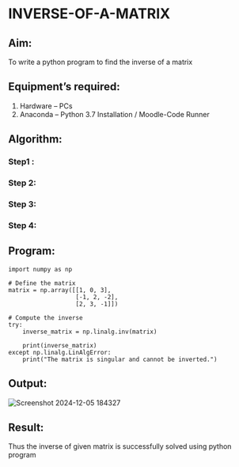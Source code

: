 # INVERSE-OF-A-MATRIX
## Aim:
To write a python program to find the inverse of a matrix
## Equipment’s required:
1. 	Hardware – PCs
2. 	Anaconda – Python 3.7 Installation / Moodle-Code Runner
## Algorithm:
### Step1 : 
### Step 2: 
### Step 3: 
### Step 4: 

## Program:
```
import numpy as np

# Define the matrix
matrix = np.array([[1, 0, 3],
                   [-1, 2, -2],
                   [2, 3, -1]])

# Compute the inverse
try:
    inverse_matrix = np.linalg.inv(matrix)
    
    print(inverse_matrix)
except np.linalg.LinAlgError:
    print("The matrix is singular and cannot be inverted.")
```
## Output:
![Screenshot 2024-12-05 184327](https://github.com/user-attachments/assets/90c0b5d6-f9ee-425d-accc-121ffa72b957)

## Result:
Thus the inverse of given matrix is successfully solved using python program

